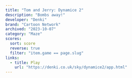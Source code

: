 ```yaml
---
title: "Tom and Jerry: Dynamice 2"
description: "Bombs away!"
developer: "Denki"
brand: "Cartoon Network"
archived: "2023-10-07"
category: "Maze"
scores:
  sort: score
  reverse: true
  filter: "item.game == page.slug"
links:
  - title: Play
    url: "https://denki.co.uk/sky/dynamice2/app.html"
---
```

